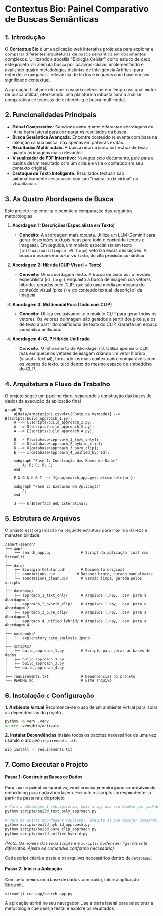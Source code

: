 # Contextus Bio: Painel Comparativo de Buscas Semânticas

## 1\. Introdução

O **Contextus Bio** é uma aplicação web interativa projetada para explorar e comparar diferentes arquiteturas de busca semântica em documentos complexos. Utilizando a apostila "Biologia Celular" como estudo de caso, este projeto vai além da busca por palavras-chave, implementando e avaliando quatro metodologias distintas de Inteligência Artificial para entender e ranquear a relevância de textos e imagens com base em seu significado contextual.

A aplicação final permite que o usuário selecione em tempo real qual motor de busca utilizar, oferecendo uma plataforma robusta para a análise comparativa de técnicas de embedding e busca multimodal.

## 2\. Funcionalidades Principais

  - **Painel Comparativo:** Selecione entre quatro diferentes abordagens de IA na barra lateral para comparar os resultados da busca.
  - **Busca Semântica Avançada:** Encontre conteúdo relevante com base na intenção da sua busca, não apenas em palavras exatas.
  - **Resultados Multimodais:** A busca retorna tanto os trechos de texto quanto as imagens mais relevantes.
  - **Visualizador de PDF Interativo:** Navegue pelo documento, pule para a página de um resultado com um clique e veja o conteúdo em seu contexto original.
  - **Destaque de Texto Inteligente:** Resultados textuais são automaticamente destacados com um "marca-texto virtual" no visualizador.

## 3\. As Quatro Abordagens de Busca

Este projeto implementa e permite a comparação das seguintes metodologias:

1.  **Abordagem 1: Descrições (Especialista em Texto)**

      - **Conceito:** A abordagem mais robusta. Utiliza um LLM (Gemini) para gerar descrições textuais ricas para todo o conteúdo (textos e imagens). Em seguida, um modelo especialista em texto (`intfloat/multilingual-e5-large`) vetoriza essas descrições. A busca é puramente texto-vs-texto, de alta precisão semântica.

2.  **Abordagem 2: Híbrida (CLIP Visual + Texto)**

      - **Conceito:** Uma abordagem mista. A busca de texto usa o modelo especialista (`e5-large`), enquanto a busca de imagem usa vetores híbridos gerados pelo CLIP, que são uma média ponderada do conteúdo visual (pixels) e do conteúdo textual (descrição) da imagem.

3.  **Abordagem 3: Multimodal Pura (Tudo com CLIP)**

      - **Conceito:** Utiliza exclusivamente o modelo CLIP para gerar todos os vetores. Os vetores de imagem são gerados a partir dos pixels, e os de texto a partir do codificador de texto do CLIP. Garante um espaço semântico unificado.

4.  **Abordagem 4: CLIP Híbrido Unificado**

      - **Conceito:** O refinamento da Abordagem 3. Utiliza apenas o CLIP, mas enriquece os vetores de imagem criando um vetor híbrido (visual + textual), tornando-os mais contextuais e comparáveis com os vetores de texto, tudo dentro do mesmo espaço de embedding do CLIP.

## 4\. Arquitetura e Fluxo de Trabalho

O projeto segue um pipeline claro, separando a construção das bases de dados da execução da aplicação final.

```mermaid
graph TD
    A[data/annotations.csv<br>(Fonte da Verdade)] --> B(scripts/build_approach_1.py);
    A --> C(scripts/build_approach_2.py);
    A --> D(scripts/build_approach_3.py);
    A --> E(scripts/build_approach_4.py);

    B --> F[database/approach_1_text_only];
    C --> G[database/approach_2_hybrid_clip];
    D --> H[database/approach_3_pure_clip];
    E --> I[database/approach_4_unified_hybrid];

    subgraph "Fase 1: Construção das Bases de Dados"
        A; B; C; D; E;
    end

    F & G & H & I --> J{app/search_app.py<br>(com seletor)};

    subgraph "Fase 2: Execução da Aplicação"
        J;
    end

    J --> K[Interface Web Interativa];
```

## 5\. Estrutura de Arquivos

O projeto está organizado na seguinte estrutura para máxima clareza e manutenibilidade:

```
/smart-search/
├── app/
│   └── search_app.py              # Script da aplicação final com Streamlit
│
├── data/
│   ├── Biologia-Celular.pdf       # Documento original
│   ├── annotations.csv          # Dataset bruto, curado manualmente
│   └── annotations_clean.csv      # Versão limpa, gerada pelos scripts
│
├── database/
│   ├── approach_1_text_only/      # Arquivos (.npy, .csv) para a Abordagem 1
│   ├── approach_2_hybrid_clip/    # Arquivos (.npy, .csv) para a Abordagem 2
│   ├── approach_3_pure_clip/      # Arquivos (.npy, .csv) para a Abordagem 3
│   └── approach_4_unified_hybrid/ # Arquivos (.npy, .csv) para a Abordagem 4
│
├── notebooks/
│   └── exploratory_data_analysis.ipynb
│
├── scripts/
│   ├── build_approach_1.py        # Scripts para gerar as bases de dados
│   ├── build_approach_2.py
│   ├── build_approach_3.py
│   └── build_approach_4.py
│
├── requirements.txt               # Dependências do projeto
└── README.md                      # Este arquivo
```

## 6\. Instalação e Configuração

**1. Ambiente Virtual**
Recomenda-se o uso de um ambiente virtual para isolar as dependências do projeto.

```bash
python -m venv .venv
source .venv/bin/activate
```

**2. Instalar Dependências**
Instale todos os pacotes necessários de uma vez usando o arquivo `requirements.txt`.

```bash
pip install -r requirements.txt
```

## 7\. Como Executar o Projeto

#### Passo 1: Construir as Bases de Dados

Para usar o painel comparativo, você precisa primeiro gerar os arquivos de embedding para cada abordagem. Execute os scripts correspondentes a partir da pasta raiz do projeto.

```bash
# Para a Abordagem 1 (obrigatório, pois a app usa seu modelo por padrão)
python scripts/build_text_only_approach.py

# Para as outras abordagens (opcional, execute as que desejar comparar)
python scripts/build_hybrid_approach.py
python scripts/build_pure_clip_approach.py
python scripts/build_unified_hybrid.py
```

*(Nota: Os nomes dos seus scripts em `scripts/` podem ser ligeiramente diferentes. Ajuste os comandos conforme necessário).*

Cada script criará a pasta e os arquivos necessários dentro de `database/`.

#### Passo 2: Iniciar a Aplicação

Com pelo menos uma base de dados construída, inicie a aplicação Streamlit.

```bash
streamlit run app/search_app.py
```

A aplicação abrirá no seu navegador. Use a barra lateral para selecionar a metodologia que deseja testar e explore os resultados\!